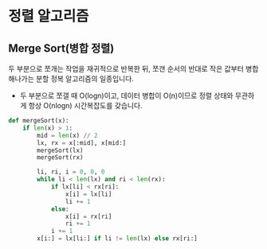 # 정렬 알고리즘

## Merge Sort(병합 정렬)

두 부분으로 쪼개는 작업을 재귀적으로 반복한 뒤, 쪼갠 순서의 반대로 작은 값부터 병합해나가는 분할 정복 알고리즘의 일종입니다.

- 두 부분으로 쪼갤 때 O(logn)이고, 데이터 병합이 O(n)이므로 정렬 상태와 무관하게 항상 O(nlogn) 시간복잡도를 갖습니다.

```python
def mergeSort(x):
	if len(x) > 1:
		mid = len(x) // 2
        lx, rx = x[:mid], x[mid:]
        mergeSort(lx)
        mergeSort(rx)

        li, ri, i = 0, 0, 0
        while li < len(lx) and ri < len(rx):
            if lx[li] < rx[ri]:
                x[i] = lx[li]
                li += 1
            else:
                x[i] = rx[ri]
                ri += 1
            i += 1
        x[i:] = lx[li:] if li != len(lx) else rx[ri:]
```